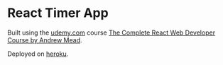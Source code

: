 # React Timer App

Built using the [udemy.com](https://udemy.com) course [The Complete React Web Developer Course by Andrew Mead](https://www.udemy.com/the-complete-react-web-app-developer-course).

Deployed on [heroku](http://react-timer-app-by-kate.herokuapp.com/#/?_k=c9v9sn).
